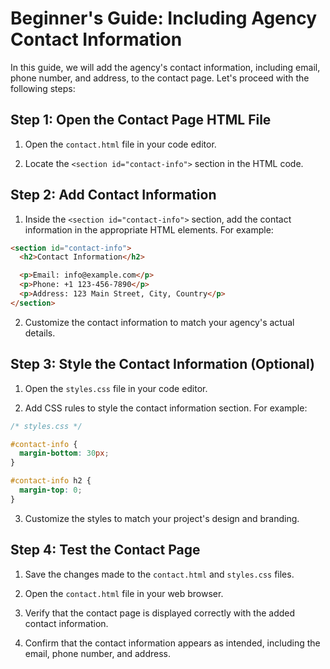 # Beginner's Guide: Including Agency Contact Information

In this guide, we will add the agency's contact information, including email, phone number, and address, to the contact page. Let's proceed with the following steps:

## Step 1: Open the Contact Page HTML File

1. Open the `contact.html` file in your code editor.

2. Locate the `<section id="contact-info">` section in the HTML code.

## Step 2: Add Contact Information

1. Inside the `<section id="contact-info">` section, add the contact information in the appropriate HTML elements. For example:

```html
<section id="contact-info">
  <h2>Contact Information</h2>

  <p>Email: info@example.com</p>
  <p>Phone: +1 123-456-7890</p>
  <p>Address: 123 Main Street, City, Country</p>
</section>
```

2. Customize the contact information to match your agency's actual details.

## Step 3: Style the Contact Information (Optional)

1. Open the `styles.css` file in your code editor.

2. Add CSS rules to style the contact information section. For example:

```css
/* styles.css */

#contact-info {
  margin-bottom: 30px;
}

#contact-info h2 {
  margin-top: 0;
}
```

3. Customize the styles to match your project's design and branding.

## Step 4: Test the Contact Page

1. Save the changes made to the `contact.html` and `styles.css` files.

2. Open the `contact.html` file in your web browser.

3. Verify that the contact page is displayed correctly with the added contact information.

4. Confirm that the contact information appears as intended, including the email, phone number, and address.
